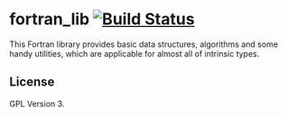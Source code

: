 # fortran_lib [![Build Status](https://travis-ci.org/kshramt/fortran_lib.png?branch=fb/travis)](https://travis-ci.org/kshramt/fortran_lib)
This Fortran library provides basic data structures, algorithms and some handy utilities, which are applicable for almost all of intrinsic types.
## License
GPL Version 3.
